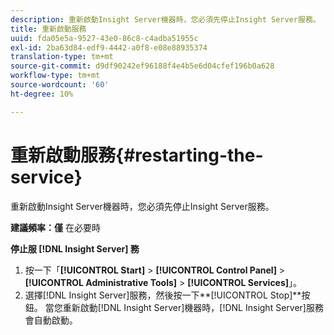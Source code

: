 ```yaml
---
description: 重新啟動Insight Server機器時，您必須先停止Insight Server服務。
title: 重新啟動服務
uuid: fda05e5a-9527-43e0-86c8-c4adba51955c
exl-id: 2ba63d84-edf9-4442-a0f8-e08e88935374
translation-type: tm+mt
source-git-commit: d9df90242ef96188f4e4b5e6d04cfef196b0a628
workflow-type: tm+mt
source-wordcount: '60'
ht-degree: 10%

---
```


# 重新啟動服務{#restarting-the-service}

重新啟動Insight Server機器時，您必須先停止Insight Server服務。

**建議頻率：僅** 在必要時

**停止服 [!DNL Insight Server] 務**

1. 按一下「**[!UICONTROL Start]** > **[!UICONTROL Control Panel]** > **[!UICONTROL Administrative Tools]** > **[!UICONTROL Services]**」。
1. 選擇[!DNL Insight Server]服務，然後按一下&#x200B;**[!UICONTROL Stop]**按鈕。
當您重新啟動[!DNL Insight Server]機器時，[!DNL Insight Server]服務會自動啟動。
